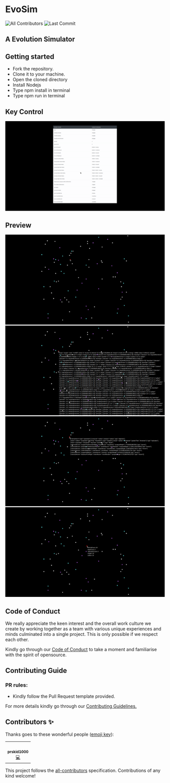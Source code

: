 # EvoSim
![All Contributors](https://img.shields.io/github/contributors/prskid1000/EvoSim)
![Last Commit](https://img.shields.io/github/last-commit/prskid1000/EvoSim)

## A Evolution Simulator

## Getting started

- Fork the repository.
- Clone it to your machine.
- Open the cloned directory
- Install Nodejs
- Type npm install in terminal
- Type npm run in terminal

## Key Control

![1](https://github.com/prskid1000/EvoSim/blob/main/Preview/11.png?raw=true)

## Preview

![1](https://github.com/prskid1000/EvoSim/blob/main/Preview/1.png?raw=true)
![1](https://github.com/prskid1000/EvoSim/blob/main/Preview/2.png?raw=true)
![1](https://github.com/prskid1000/EvoSim/blob/main/Preview/3.png?raw=true)
![1](https://github.com/prskid1000/EvoSim/blob/main/Preview/4.png?raw=true)

## Code of Conduct

We really appreciate the keen interest and the overall work culture we create by
working together as a team with various unique experiences and minds culminated
into a single project. This is only possible if we respect each other.

Kindly go through our
[Code of Conduct](https://github.com/prskid1000/Template/blob/main/.github/CODE_OF_CONDUCT_TEMPLATE/CODE_OF_CONDUCT.md)
to take a moment and familiarise with the spirit of opensource.

## Contributing Guide

### PR rules:
- Kindly follow the Pull Request template provided.

For more details kindly go through our
[Contributing Guidelines.](https://github.com/prskid1000/Template/blob/main/.github/CONTRIBUTING_TEMPLATE/CONTRIBUTING.md)

## Contributors ✨

Thanks goes to these wonderful people ([emoji key](https://allcontributors.org/docs/en/emoji-key)):

<!-- ALL-CONTRIBUTORS-LIST:START - Do not remove or modify this section -->
<!-- prettier-ignore-start -->
<!-- markdownlint-disable -->
<table>
  <tr>
    <td align="center"><a href="http://biograph.dx.am/"><img src="https://avatars0.githubusercontent.com/prskid1000" width="100px;" alt=""/><br /><sub><b>prskid1000</b></sub></a><br /><a href="https://github.com/prskid1000/Template/commits?author=prskid1000" title="Code">💻</a></td>
  </tr>
</table>

<!-- markdownlint-enable -->
<!-- prettier-ignore-end -->
<!-- ALL-CONTRIBUTORS-LIST:END -->

This project follows the [all-contributors](https://github.com/all-contributors/all-contributors) specification. Contributions of any kind welcome!
